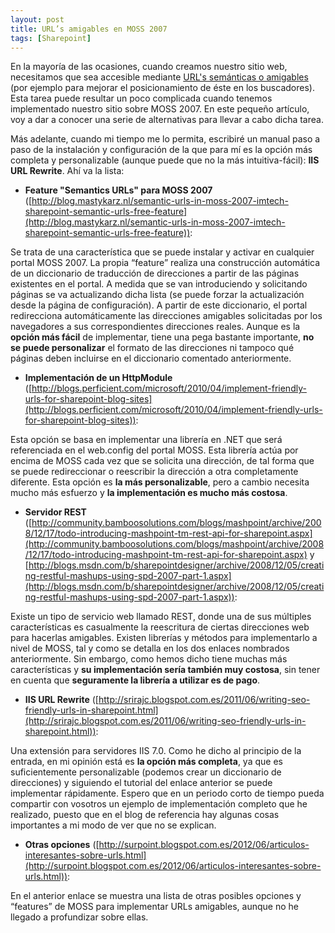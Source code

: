 ```yaml
---
layout: post
title: URL’s amigables en MOSS 2007
tags: [Sharepoint]
--- 
```


En la mayoría de las ocasiones, cuando creamos nuestro sitio web, necesitamos que sea accesible mediante [URL's semánticas o amigables](http://es.wikipedia.org/wiki/URL_sem%C3%A1ntica) (por ejemplo para mejorar el posicionamiento de éste en los buscadores). Esta tarea puede resultar un poco complicada cuando tenemos implementado nuestro sitio sobre MOSS 2007. En este pequeño artículo, voy a dar a conocer una serie de alternativas para llevar a cabo dicha tarea.

Más adelante, cuando mi tiempo me lo permita, escribiré un manual paso a paso de la instalación y configuración de la que para mí es la opción más completa y personalizable (aunque puede que no la más intuitiva-fácil): **IIS URL Rewrite**. Ahí va la lista:

- **Feature "Semantics URLs" para MOSS 2007** ([http://blog.mastykarz.nl/semantic-urls-in-moss-2007-imtech-sharepoint-semantic-urls-free-feature](http://blog.mastykarz.nl/semantic-urls-in-moss-2007-imtech-sharepoint-semantic-urls-free-feature)):

Se trata de una característica que se puede instalar y activar en cualquier portal MOSS 2007. La propia “feature” realiza una construcción automática de un diccionario de traducción de direcciones a partir de las páginas existentes en el portal. A medida que se van introduciendo y solicitando páginas se va actualizando dicha lista (se puede forzar la actualización desde la página de configuración). A partir de este diccionario, el portal redirecciona automáticamente las direcciones amigables solicitadas por los navegadores a sus correspondientes direcciones reales. Aunque es la **opción más fácil** de implementar, tiene una pega bastante importante, **no se puede personalizar** el formato de las direcciones ni tampoco qué páginas deben incluirse en el diccionario comentado anteriormente.

- **Implementación de un HttpModule** ([http://blogs.perficient.com/microsoft/2010/04/implement-friendly-urls-for-sharepoint-blog-sites](http://blogs.perficient.com/microsoft/2010/04/implement-friendly-urls-for-sharepoint-blog-sites)):

Esta opción se basa en implementar una librería en .NET que será referenciada en el web.config del portal MOSS. Esta librería actúa por encima de MOSS cada vez que se solicita una dirección, de tal forma que se puede redireccionar o reescribir la dirección a otra completamente diferente. Esta opción es **la más personalizable**, pero a cambio necesita mucho más esfuerzo y **la implementación es mucho más costosa**.

- **Servidor REST** ([http://community.bamboosolutions.com/blogs/mashpoint/archive/2008/12/17/todo-introducing-mashpoint-tm-rest-api-for-sharepoint.aspx](http://community.bamboosolutions.com/blogs/mashpoint/archive/2008/12/17/todo-introducing-mashpoint-tm-rest-api-for-sharepoint.aspx) y [http://blogs.msdn.com/b/sharepointdesigner/archive/2008/12/05/creating-restful-mashups-using-spd-2007-part-1.aspx](http://blogs.msdn.com/b/sharepointdesigner/archive/2008/12/05/creating-restful-mashups-using-spd-2007-part-1.aspx)):

Existe un tipo de servicio web llamado REST, donde una de sus múltiples características es casualmente la reescritura de ciertas direcciones web para hacerlas amigables. Existen librerías y métodos para implementarlo a nivel de MOSS, tal y como se detalla en los dos enlaces nombrados anteriormente. Sin embargo, como hemos dicho tiene muchas más características y **su implementación sería también muy costosa**, sin tener en cuenta que **seguramente la librería a utilizar es de pago**.

- **IIS URL Rewrite** ([http://srirajc.blogspot.com.es/2011/06/writing-seo-friendly-urls-in-sharepoint.html](http://srirajc.blogspot.com.es/2011/06/writing-seo-friendly-urls-in-sharepoint.html)):

Una extensión para servidores IIS 7.0. Como he dicho al principio de la entrada, en mi opinión está es **la opción más completa**, ya que es suficientemente personalizable (podemos crear un diccionario de direcciones) y siguiendo el tutorial del enlace anterior se puede implementar rápidamente. Espero que en un periodo corto de tiempo pueda compartir con vosotros un ejemplo de implementación completo que he realizado, puesto que en el blog de referencia hay algunas cosas importantes a mi modo de ver que no se explican.

- **Otras opciones** ([http://surpoint.blogspot.com.es/2012/06/articulos-interesantes-sobre-urls.html](http://surpoint.blogspot.com.es/2012/06/articulos-interesantes-sobre-urls.html)):

En el anterior enlace se muestra una lista de otras posibles opciones y “features” de MOSS para implementar URLs amigables, aunque no he llegado a profundizar sobre ellas.